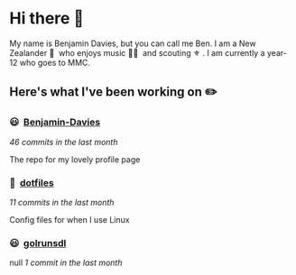 # Hi there 👋

My name is Benjamin Davies, but you can call me Ben. I am a New Zealander 🥝 &nbsp;who enjoys music 🎸🎷 &nbsp;and scouting ⚜️ . I am currently a year-12 who goes to MMC.

## Here's what I've been working on ✏️


### 😃&nbsp; [Benjamin-Davies](https://github.com/Benjamin-Davies/Benjamin-Davies)

*46 commits in the last month*

The repo for my lovely profile page


### 🐧&nbsp; [dotfiles](https://github.com/Benjamin-Davies/dotfiles)

*11 commits in the last month*

Config files for when I use Linux


### 😃&nbsp; [golrunsdl](https://github.com/Benjamin-Davies/golrunsdl)
null
*1 commit in the last month*



